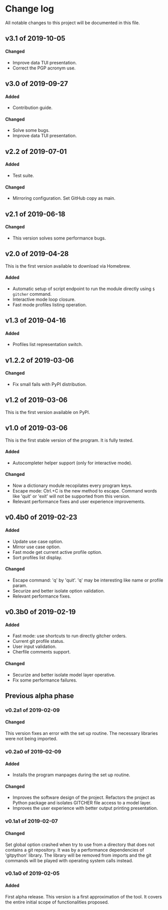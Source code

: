 # Change log

All notable changes to this project will be documented in this file.

## v3.1 of 2019-10-05

#### Changed

- Improve data TUI presentation.
- Correct the PGP acronym use.



## v3.0 of 2019-09-27

#### Added

- Contribution guide.


#### Changed

- Solve some bugs.
- Improve data TUI presentation.



## v2.2 of 2019-07-01

#### Added

- Test suite.


#### Changed

- Mirroring configuration. Set GitHub copy as main.



## v2.1 of 2019-06-18

#### Changed

- This version solves some performance bugs.



## v2.0 of 2019-04-28

This is the first version available to download via Homebrew.

#### Added

- Automatic setup of script endpoint to run the module directly using `$ gitcher` command.
- Interactive mode loop closure.
- Fast mode profiles listing operation.



## v1.3 of 2019-04-16

#### Added

- Profiles list representation switch.



## v1.2.2 of 2019-03-06

#### Changed

- Fix small fails with PyPI distribution.


## v1.2 of 2019-03-06

This is the first version available on PyPI.



## v1.0 of 2019-03-06

This is the first stable version of the program. It is fully tested.

#### Added

- Autocompleter helper support (only for interactive mode).


#### Changed

- Now a dictionary module recopilates every program keys.
- Escape mode: Ctrl.+C is the new method to escape. Command words like 'quit' or 'exit' will not be supported from this version.
- Relevant performance fixes and user experience improvements.



## v0.4b0 of 2019-02-23

#### Added

- Update use case option.
- Mirror use case option.
- Fast mode get current active profile option.
- Sort profiles list display.


#### Changed

- Escape command: 'q' by 'quit'. 'q' may be interesting like name or profile 
param.
- Securize and better isolate option validation.
- Relevant performance fixes.



## v0.3b0 of 2019-02-19

#### Added

- Fast mode: use shortcuts to run directly gitcher orders.
- Current git profile status.
- User input validation.
- Cherfile comments support.


#### Changed

- Securize and better isolate model layer operative.
- Fix some performance failures.




## Previous alpha phase

### v0.2a1 of 2019-02-09

#### Changed

This version fixes an error with the set up routine. The necessary libraries were not being imported.



### v0.2a0 of 2019-02-09

#### Added

- Installs the program manpages during the set up routine.


#### Changed

- Improves the software design of the project. Refactors the project as Python package and isolates GITCHER file access to a model layer.
- Improves the user experience with better output printing presentation.



### v0.1a1 of 2019-02-07

#### Changed

Set global option crashed when try to use from a directory that does not contains a git repository. It was by a performance dependencies of 'gitpython' library. The library will be removed from imports and the git commands will be played with operating system calls instead.



### v0.1a0 of 2019-02-05

#### Added

First alpha release. This version is a first approximation of the tool. It covers the entire initial scope of functionalities proposed.

